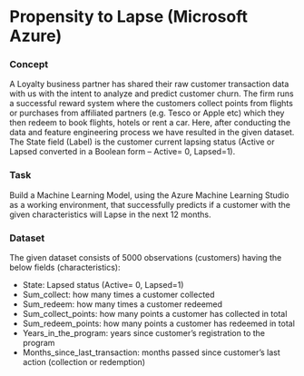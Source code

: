 # Propensity to Lapse (Microsoft Azure)

### Concept
A Loyalty business partner has shared their raw customer transaction data with us with the intent to analyze and predict customer churn. The firm runs a successful reward system where the customers collect points from flights or purchases from affiliated partners (e.g. Tesco or Apple etc) which they then redeem to book flights, hotels or rent a car. Here, after conducting the data and feature engineering process we have resulted in the given dataset. The State field (Label) is the customer current lapsing status (Active or Lapsed converted in a Boolean form – Active= 0, Lapsed=1).

### Task
Build a Machine Learning Model, using the Azure Machine Learning Studio as a working environment, that successfully predicts if a customer with the given characteristics will Lapse in the next 12 months.

### Dataset
The given dataset consists of 5000 observations (customers) having the below fields (characteristics):
* State: Lapsed status (Active= 0, Lapsed=1)
* Sum_collect: how many times a customer collected
* Sum_redeem: how many times a customer redeemed
* Sum_collect_points: how many points a customer has collected in total
* Sum_redeem_points: how many points a customer has redeemed in total
* Years_in_the_program: years since customer’s registration to the program
* Months_since_last_transaction: months passed since customer’s last action (collection or redemption)
